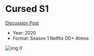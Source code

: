 # Cursed S1

[Discussion Post](https://www.avsforum.com/threads/bass-eq-for-filtered-movies.2995212/post-59961698)

* Year: 2020
* Format: Season 1 Netflix DD+ Atmos

![img 0](https://i.imgur.com/HRHWq2I.jpg)

